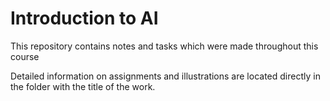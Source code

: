 # Introduction to AI #

This repository contains notes and tasks which were made throughout this course

Detailed information on assignments and illustrations are located directly in the folder with the title of the work.
